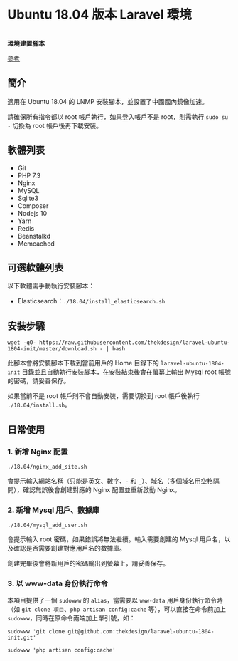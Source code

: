 <p align="center">
  <br>
  <h1>Ubuntu 18.04 版本 Laravel 環境</h1>
  <br>
  <b>環境建置腳本</b>
  <br>
</p>

[參考](https://github.com/summerblue/laravel-ubuntu-init)

## 簡介

適用在 Ubuntu 18.04 的 LNMP 安裝腳本，並設置了中國國內鏡像加速。

請確保所有指令都以 root 帳戶執行，如果登入帳戶不是 root，則需執行 `sudo su -` 切換為 root 帳戶後再下載安裝。

## 軟體列表

* Git
* PHP 7.3
* Nginx
* MySQL
* Sqlite3
* Composer
* Nodejs 10
* Yarn
* Redis
* Beanstalkd
* Memcached

## 可選軟體列表

以下軟體需手動執行安裝腳本：

* Elasticsearch：`./18.04/install_elasticsearch.sh`

## 安裝步驟

```
wget -qO- https://raw.githubusercontent.com/thekdesign/laravel-ubuntu-1804-init/master/download.sh - | bash
```

此腳本會將安裝腳本下載到當前用戶的 Home 目錄下的 `laravel-ubuntu-1804-init` 目錄並且自動執行安裝腳本，在安裝結束後會在螢幕上輸出 Mysql root 帳號的密碼，請妥善保存。

如果當前不是 root 帳戶則不會自動安裝，需要切換到 root 帳戶後執行 `./18.04/install.sh`。

## 日常使用

### 1. 新增 Nginx 配置

```
./18.04/nginx_add_site.sh
```

會提示輸入網站名稱（只能是英文、數字、`-` 和 `_`）、域名（多個域名用空格隔開），確認無誤後會創建對應的 Nginx 配置並重新啟動 Nginx。

### 2. 新增 Mysql 用戶、數據庫

```
./18.04/mysql_add_user.sh
```

會提示輸入 root 密碼，如果錯誤將無法繼續。輸入需要創建的 Mysql 用戶名，以及確認是否需要創建對應用戶名的數據庫。

創建完畢後會將新用戶的密碼輸出到螢幕上，請妥善保存。

### 3. 以 www-data 身份執行命令

本項目提供了一個 `sudowww` 的 `alias`，當需要以 `www-data` 用戶身份執行命令時（如 `git clone 項目`、`php artisan config:cache` 等），可以直接在命令前加上 `sudowww`，同時在原命令兩端加上單引號，如：

```
sudowww 'git clone git@github.com:thekdesign/laravel-ubuntu-1804-init.git'
```

```
sudowww 'php artisan config:cache'
```
